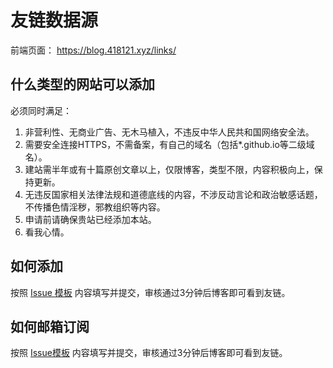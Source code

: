 # 友链数据源

前端页面： https://blog.418121.xyz/links/

## 什么类型的网站可以添加

必须同时满足：
 1. 非营利性、无商业广告、无木马植入，不违反中华人民共和国网络安全法。
 2. 需要安全连接HTTPS，不需备案，有自己的域名（包括*.github.io等二级域名）。
 3. 建站需半年或有十篇原创文章以上，仅限博客，类型不限，内容积极向上，保持更新。
 4. 无违反国家相关法律法规和道德底线的内容，不涉反动言论和政治敏感话题，不传播色情淫秽，邪教组织等内容。
 5. 申请前请确保贵站已经添加本站。
 6. 看我心情。
## 如何添加

按照 [Issue 模板](https://github.com/ymxblog/friends/issues/new/choose) 内容填写并提交，审核通过3分钟后博客即可看到友链。

## 如何邮箱订阅

按照 [Issue模板](https://github.com/yeminxi/Friend-Circle-Lite/issues/new/choose) 内容填写并提交，审核通过3分钟后博客即可看到友链。
